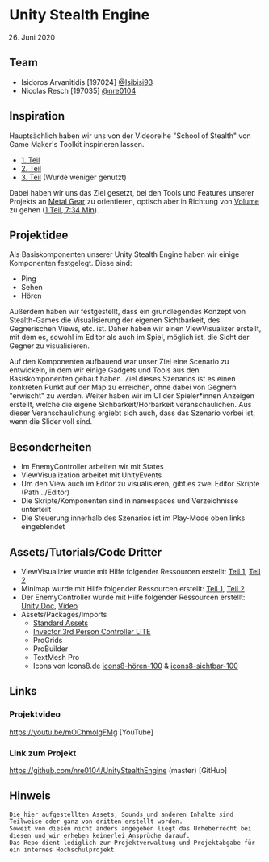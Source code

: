 # Unity Stealth Engine
26. Juni 2020

## Team
 - Isidoros Arvanitidis [197024] [@Isibisi93](https://github.com/Isibisi93)
 - Nicolas Resch [197035] [@nre0104](https://github.com/nre0104)

## Inspiration
Hauptsächlich haben wir uns von der Videoreihe "School of Stealth" von Game Maker's Toolkit inspirieren lassen.
 - [1. Teil](https://www.youtube.com/watch?v=Ay-5g36oFfc)
 - [2. Teil](https://www.youtube.com/watch?v=QLWC081dDpc&t=12s)
 - [3. Teil](https://www.youtube.com/watch?v=uF6c8KJuuEk) (Wurde weniger genutzt)

Dabei haben wir uns das Ziel gesetzt, bei den Tools und Features unserer Projekts an [Metal Gear](https://en.wikipedia.org/wiki/Metal_Gear) zu orientieren, 
optisch aber in Richtung von [Volume](https://en.wikipedia.org/wiki/Volume_(video_game)) zu gehen ([1 Teil, 7:34 Min](https://youtu.be/Ay-5g36oFfc?t=454)).

## Projektidee
Als Basiskomponenten unserer Unity Stealth Engine haben wir einige Komponenten festgelegt. 
Diese sind:
 - Ping
 - Sehen
 - Hören

Außerdem haben wir festgestellt, dass ein grundlegendes Konzept von Stealth-Games die Visualisierung der eigenen Sichtbarkeit, des Gegnerischen Views, etc. ist.
Daher haben wir einen ViewVisualizer erstellt, mit dem es, sowohl im Editor als auch im Spiel, möglich ist, die Sicht der Gegner zu visualisieren.

Auf den Komponenten aufbauend war unser Ziel eine Scenario zu entwickeln, in dem wir einige Gadgets und Tools aus den Basiskomponenten gebaut haben.
Ziel dieses Szenarios ist es einen konkreten Punkt auf der Map zu erreichen, ohne dabei von Gegnern "erwischt" zu werden.
Weiter haben wir im UI der Spieler*innen Anzeigen erstellt, welche die eigene Sichbarkeit/Hörbarkeit veranschaulichen. 
Aus dieser Veranschaulichung ergiebt sich auch, dass das Szenario vorbei ist, wenn die Slider voll sind.

## Besonderheiten
 - Im EnemyController arbeiten wir mit States
 - ViewVisualization arbeitet mit UnityEvents
 - Um den View auch im Editor zu visualisieren, gibt es zwei Editor Skripte (Path ../Editor)
 - Die Skripte/Komponenten sind in namespaces und Verzeichnisse unterteilt
 - Die Steuerung innerhalb des Szenarios ist im Play-Mode oben links eingeblendet

## Assets/Tutorials/Code Dritter
 - ViewVisualizier wurde mit Hilfe folgender Ressourcen erstellt:
	[Teil 1](https://www.youtube.com/watch?v=rQG9aUWarwE),
	[Teil 2](https://www.youtube.com/watch?v=73Dc5JTCmKI)
 - Minimap wurde mit Hilfe folgender Ressourcen erstellt:
	[Teil 1](https://www.youtube.com/watch?v=kWhOMJMihC0),
	[Teil 2](https://www.youtube.com/watch?v=TOygeraCrEQ)
 - Der EnemyController wurde mit Hilfe folgender Ressourcen erstellt:
	[Unity Doc](https://docs.unity3d.com/Manual/nav-AgentPatrol.html),
	[Video](https://www.youtube.com/watch?v=db0KWYaWfeM)
 - Assets/Packages/Imports
	- [Standard Assets](https://assetstore.unity.com/packages/essentials/asset-packs/standard-assets-for-unity-2017-3-32351)
	- [Invector 3rd Person Controller LITE](https://assetstore.unity.com/packages/tools/utilities/third-person-controller-basic-locomotion-free-82048)
	- ProGrids
	- ProBuilder
	- TextMesh Pro
	- Icons von Icons8.de [icons8-hören-100](https://img.icons8.com/officel/16/000000/hearing.png) & [icons8-sichtbar-100](https://img.icons8.com/officel/16/000000/visible.png)

## Links
### Projektvideo
https://youtu.be/mOChmolgFMg [YouTube]

### Link zum Projekt
https://github.com/nre0104/UnityStealthEngine (master) [GitHub]

## Hinweis
	Die hier aufgestellten Assets, Sounds und anderen Inhalte sind Teilweise oder ganz von dritten erstellt worden. 
	Soweit von diesen nicht anders angegeben liegt das Urheberrecht bei diesen und wir erheben keinerlei Ansprüche darauf. 
	Das Repo dient lediglich zur Projektverwaltung und Projektabgabe für ein internes Hochschulprojekt.